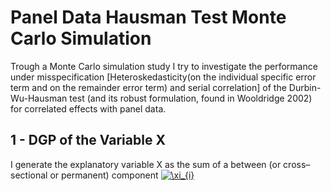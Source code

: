  # Panel Data Hausman Test Monte Carlo Simulation
 Trough a Monte Carlo simulation study I try to investigate the performance under misspecification [Heteroskedasticity(on the individual specific error term and on the remainder error term) and serial correlation] of the Durbin-Wu-Hausman test (and its robust formulation, found in Wooldridge 2002) for correlated effects with panel data.
 ## 1 - DGP of the Variable X
I generate the explanatory variable X as the sum of a between (or cross–sectional or permanent) component <a href="http://www.codecogs.com/eqnedit.php?latex=\inline&space;\xi_{i}" target="_blank"><img src="http://latex.codecogs.com/gif.latex?\inline&space;\xi_{i}" title="\xi_{i}" /></a>

